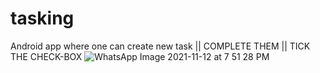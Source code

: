 # tasking
Android app where one can create new task || COMPLETE THEM || TICK THE CHECK-BOX 
![WhatsApp Image 2021-11-12 at 7 51 28 PM](https://user-images.githubusercontent.com/72554713/141483150-82b7da11-5b9e-4413-9d78-250f0dfcd5d2.jpeg)

